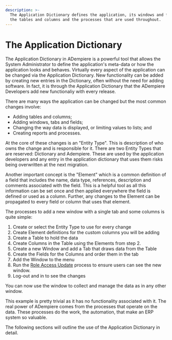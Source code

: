 ```yaml
---
description: >-
  The Application Dictionary defines the application, its windows and fields,
  the tables and columns and the processes that are used throughout.
---
```


# The Application Dictionary

The Application Dictionary in ADempiere is a powerful tool that allows the System Administrator to define the application's meta-data or how the application looks and behaves.  Virtually every aspect of the application can be changed via the Application Dictionary.  New functionality can be added by creating new entries in the Dictionary, often without the need for adding software.   In fact, it is through the Application Dictionary that the ADempiere Developers add new functionaliy with every release.

There are many ways the application can be changed but the most common changes involve:

* Adding tables and columns;
* Adding windows, tabs and fields;
* Changing the way data is displayed, or limiting values to lists; and
* Creating reports and processes.

At the core of these changes is an "Entity Type".  This is description of who owns the change and is responsible for it. There are two  Entity Types that are reserved: Dictionary and Adempiere.  These are used by the application developers and any entry in the application dictionary that uses them risks being overwritten at the next migration.

Another important concept is the "Element" which is a common definition of a field that includes the name, data type, references, description and comments associated with the field.  This is a helpful tool as all this information can be set once and then applied everywhere the field is defined or used as a column.  Further, any changes to the Element can be propagated to every field or column that uses that element.

The processes to add a new window with a single tab and some columns is quite simple:

1. Create or select the Entity Type to use for every change
2. Create Element definitions for the custom columns you will be adding
3. Create a Table to hold the data
4. Create Columns in the Table using the Elements from step 2.
5. Create a new Window and add a Tab that draws data from the Table
6. Create the Fields for the Columns and order them in the tab
7. Add the Window to the menu
8. Run the [Role Access Update](../../introduction/system-administration/general-rules/security-1/roles-and-managing-data-access/role-access-update.md) process to ensure users can see the new window.
9. Log-out and in to see the changes

You can now use the window to collect and manage the data as in any other window.  

This example is pretty trivial as it has no functionality associated with it.  The real power of ADempiere comes from the processes that operate on the data.   These processes do the work, the automation, that make an ERP system so valuable.

The following sections will outline the use of the Application Dictionary in detail.  





